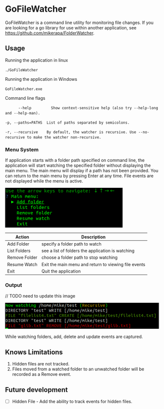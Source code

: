 # GoFileWatcher

GoFileWatcher is a command line utility for monitoring file changes. 
If you are looking for a go library for use within another application, see 
https://github.com/mikerapa/FolderWatcher. 

## Usage

Running the application in linux

`./GoFileWatcher`

Running the application in Windows

`GoFileWatcher.exe`

Command line flags

`      --help         Show context-sensitive help (also try --help-long and
                     --help-man).`
                     
  `-p, --paths=PATHS  List of paths separated by semicolons.`
  
  `-r, --recursive    By default, the watcher is recursive. Use --no-recursive to
                     make the watcher non-recursive.`
                     
### Menu System
If application starts with a folder path specified on command line, the application will start watching
the specified folder without displaying the main menu. The main menu will display if a path has not been 
provided. You can return to the main menu by pressing Enter at any time. File events are not displayed
while the menu is active.


![Main Menu](./images/mainmenu.png "Main Menu")

| Action | Description |
| ------- | -------|
| Add Folder | specify a folder path to watch |
| List Folders | see a list of folders the application is watching |
| Remove Folder | choose a folder path to stop watching |
| Resume Watch | Exit the main menu and return to viewing file events |
| Exit | Quit the application |


### Output 
// TODO need to update this image

![Main Menu](./images/listevents.png "Main Menu")

While watching folders, add, delete and update events are captured.

## Knows Limitations
1. Hidden files are not tracked. 
2. Files moved from a watched folder to an unwatched folder will be recorded as a Remove event.

## Future development 
- [ ] Hidden File - Add the ability to track events for hidden files. 

